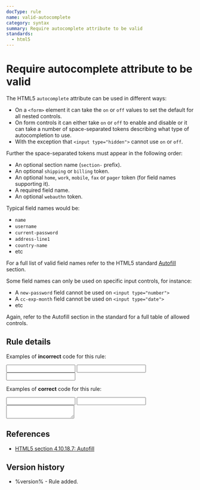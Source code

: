 ```yaml
---
docType: rule
name: valid-autocomplete
category: syntax
summary: Require autocomplete attribute to be valid
standards:
  - html5
---
```


# Require autocomplete attribute to be valid

The HTML5 `autocomplete` attribute can be used in different ways:

- On a `<form>` element it can take the `on` or `off` values to set the default for all nested controls.
- On form controls it can either take `on` or `off` to enable and disable or it can take a number of space-separated tokens describing what type of autocompletion to use.
- With the exception that `<input type="hidden">` cannot use `on` or `off`.

Further the space-separated tokens must appear in the following order:

- An optional section name (`section-` prefix).
- An optional `shipping` or `billing` token.
- An optional `home`, `work`, `mobile`, `fax` or `pager` token (for field names supporting it).
- A required field name.
- An optional `webauthn` token.

Typical field names would be:

- `name`
- `username`
- `current-password`
- `address-line1`
- `country-name`
- etc

For a full list of valid field names refer to the HTML5 standard [Autofill][html5-autofill] section.

Some field names can only be used on specific input controls, for instance:

- A `new-password` field cannot be used on `<input type="number">`
- A `cc-exp-month` field cannot be used on `<input type="date">`
- etc

Again, refer to the Autofill section in the standard for a full table of allowed controls.

## Rule details

Examples of **incorrect** code for this rule:

<validate name="incorrect" rules="valid-autocomplete">
    <input type="text" autocomplete="foo">
    <input type="text" autocomplete="name billing">
    <input type="text" autocomplete="street-address">
</validate>

Examples of **correct** code for this rule:

<validate name="correct" rules="valid-autocomplete">
    <input type="text" autocomplete="name">
    <input type="text" autocomplete="billing name">
    <textarea autocomplete="street-address"></textarea>
</validate>

## References

- [HTML5 section 4.10.18.7: Autofill][html5-autofill]

## Version history

- %version% - Rule added.

[html5-autofill]: https://html.spec.whatwg.org/multipage/form-control-infrastructure.html#autofill

